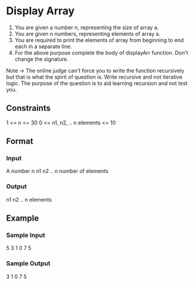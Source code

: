 # Display Array

1. You are given a number n, representing the size of array a.
2. You are given n numbers, representing elements of array a.
3. You are required to print the elements of array from beginning to end each in a separate line.
4. For the above purpose complete the body of displayArr function. Don't change the signature.

Note -> The online judge can't force you to write the function recursively but that is what the spirit of question is. Write recursive and not iterative logic. The purpose of the question is to aid learning recursion and not test you.

## Constraints
1 <= n <= 30
0 <= n1, n2, .. n elements <= 10

## Format
### Input
A number n
n1
n2
.. n number of elements

### Output
n1
n2
.. n elements

## Example
### Sample Input
5
3
1
0
7
5

### Sample Output
3
1
0
7
5